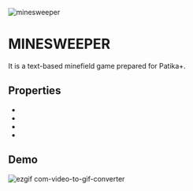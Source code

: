 
![minesweeper](https://github.com/deerborg/MineSweeper/assets/152931069/eb72d0e0-3489-437e-ac20-1e363d89aaa2)
# MINESWEEPER

It is a text-based minefield game prepared for Patika+.


## Properties

- 
- 
- 
- 

  
## Demo

![ezgif com-video-to-gif-converter](https://github.com/deerborg/MineSweeper/assets/152931069/381f21cb-6eb5-4503-9342-a8cbe4b1cdab)

  
